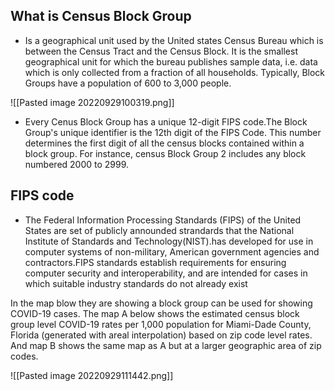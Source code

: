 ## What is Census Block Group
- Is a geographical unit used by the United states Census Bureau which is between the Census Tract and the Census Block. It is the smallest geographical unit for which the bureau publishes sample data, i.e. data which is only collected from a fraction of all households. Typically, Block Groups have a population of 600 to 3,000 people.

![[Pasted image 20220929100319.png]]


- Every Cenus Block Group has a unique 12-digit FIPS code.The Block Group's unique identifier is the 12th digit of the FIPS Code. This number determines the first digit of all the census blocks contained within a block group. For instance, census Block Group 2 includes any block numbered 2000 to 2999.


## FIPS code
- The Federal Information Processing Standards (FIPS) of the United States are set of publicly announded strandards that the National Institute of Standards and Technology(NIST).has developed for use in computer systems of non-military, American government agencies and contractors.FIPS standards establish requirements for ensuring computer security and interoperability, and are intended for cases in which suitable industry standards do not already exist



In the map blow they are showing a block group can be used for showing COVID-19 cases. The map A below shows the estimated census block group level COVID-19 rates per 1,000 population for Miami-Dade County, Florida (generated with areal interpolation) based on zip code level rates. And map B shows the same map as A but at a larger geographic area of zip codes.  

![[Pasted image 20220929111442.png]]